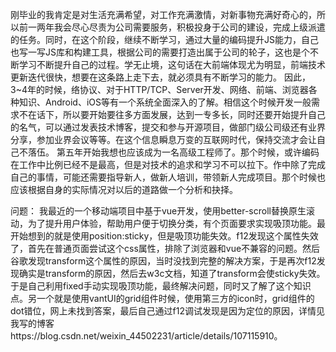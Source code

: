 刚毕业的我肯定是对生活充满希望，对工作充满激情，对新事物充满好奇心的，所以前一两年我会尽心尽责为公司需要服务，积极投身于公司的建设，完成上级派遣的任务。同时，在这个阶段，继续不断学习，通过大量的编码提升JS能力，自己也写一写JS库和构建工具，根据公司的需要打造出属于公司的轮子，这也是个不断学习不断提升自己的过程。学无止境，这句话在大前端体现尤为明显，前端技术更新迭代很快，想要在这条路上走下去，就必须具有不断学习的能力。
因此，3~4年的时候，络协议、对于HTTP/TCP、Server开发、网络、前端、浏览器各种知识、Android、iOS等有一个系统全面深入的了解。相信这个时候开发一般需求不在话下，所以要开始要往多方面发展，达到一专多长，同时还要开始提升自己的名气，可以通过发表技术博客，提交和参与开源项目，做部门级公司级还有业界分享，参加业界会议等等。在这个信息瞬息万变的互联网时代，保持交流才会让自己不落伍。
第五年开始我想也应该成为一名高级工程师了。那个时候，或许编码在工作中比例已经不是最高，但是对技术的追求和学习不可以拉下。作中除了完成自己的事情，可能还需要指导新人，做新人培训，带领新人完成项目。那个时候也应该根据自身的实际情况对以后的道路做一个分析和抉择。


问题：
我最近的一个移动端项目中基于vue开发，使用better-scroll替换原生滚动，为了提升用户体验，帮助用户便于切换分类，有个页面要求实现吸顶功能。最开始想到的就是使用position:sticky，但是吸顶功能失效。f12发现这个属性失效了，首先在普通页面尝试这个css属性，排除了浏览器和vue不兼容的问题。然后谷歌发现transform这个属性的原因，当时没找到完整的解决方案，于是再次f12发现确实是transform的原因，然后去w3c文档，知道了transform会使sticky失效。于是自己利用fixed手动实现吸顶功能，最终解决问题，同时又了解了这个知识点。另一个就是使用vantUI的grid组件时候，使用第三方的icon时，grid组件的dot错位，网上未找到答案，最后自己通过f12调试发现是因为定位的原因，详情见我写的博客https://blog.csdn.net/weixin_44502231/article/details/107115910。